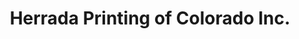 ---
title: "Herrada Printing of Colorado Inc."
url: /aurora/herrada-printing-of-colorado-inc/
shop: Kopieren
---